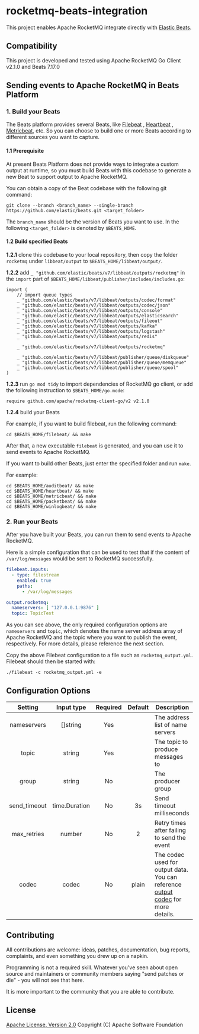 # rocketmq-beats-integration

This project enables Apache RocketMQ integrate directly
with [Elastic Beats](https://www.elastic.co/guide/en/beats/libbeat/current/index.html).

## Compatibility

This project is developed and tested using Apache RocketMQ Go Client v2.1.0 and Beats 7.17.0

## Sending events to Apache RocketMQ in Beats Platform

### 1. Build your Beats

The Beats platform provides several Beats, like [Filebeat](https://www.elastic.co/products/beats/filebeat)
, [Heartbeat](https://www.elastic.co/products/beats/heartbeat)
, [Metricbeat](https://www.elastic.co/products/beats/metricbeat), etc. So you can choose to build one or more Beats
according to different sources you want to capture.

#### 1.1 Prerequisite

At present Beats Platform does not provide ways to integrate a custom output at runtime, so you must build Beats with
this codebase to generate a new Beat to support output to Apache RocketMQ.

You can obtain a copy of the Beat codebase with the following git command:

```shell
git clone --branch <branch_name> --single-branch https://github.com/elastic/beats.git <target_folder>
```

The `branch_name` should be the version of Beats you want to use. In the following `<target_folder>` is
denoted by `$BEATS_HOME`.

#### 1.2 Build specified Beats

**1.2.1** clone this codebase to your local repository, then copy the folder `rocketmq` under `libbeat/output`
to `$BEATS_HOME/libbeat/output/`.

**1.2.2** add `_ "github.com/elastic/beats/v7/libbeat/outputs/rocketmq"` in the `import` part
of `$BEATS_HOME/libbeat/publisher/includes/includes.go`:

```golang
import (
	// import queue types
	_ "github.com/elastic/beats/v7/libbeat/outputs/codec/format"
	_ "github.com/elastic/beats/v7/libbeat/outputs/codec/json"
	_ "github.com/elastic/beats/v7/libbeat/outputs/console"
	_ "github.com/elastic/beats/v7/libbeat/outputs/elasticsearch"
	_ "github.com/elastic/beats/v7/libbeat/outputs/fileout"
	_ "github.com/elastic/beats/v7/libbeat/outputs/kafka"
	_ "github.com/elastic/beats/v7/libbeat/outputs/logstash"
	_ "github.com/elastic/beats/v7/libbeat/outputs/redis"
	
	_ "github.com/elastic/beats/v7/libbeat/outputs/rocketmq"
	
	_ "github.com/elastic/beats/v7/libbeat/publisher/queue/diskqueue"
	_ "github.com/elastic/beats/v7/libbeat/publisher/queue/memqueue"
	_ "github.com/elastic/beats/v7/libbeat/publisher/queue/spool"
)
```

**1.2.3** run `go mod tidy` to import dependencies of RocketMQ go client, or add the following instruction
to `$BEATS_HOME/go.mode`:

```golang
require github.com/apache/rocketmq-client-go/v2 v2.1.0
```

**1.2.4** build your Beats

For example, if you want to build filebeat, run the following command:

```shell
cd $BEATS_HOME/filebeat/ && make
```

After that, a new executable `filebeat` is generated, and you can use it to send events to Apache RocketMQ.

If you want to build other Beats, just enter the specified folder and run `make`.

For example:

```shell
cd $BEATS_HOME/auditbeat/ && make
cd $BEATS_HOME/heartbeat/ && make
cd $BEATS_HOME/metricbeat/ && make
cd $BEATS_HOME/packetbeat/ && make
cd $BEATS_HOME/winlogbeat/ && make
```

### 2. Run your Beats

After you have built your Beats, you can run them to send events to Apache RocketMQ.

Here is a simple configuration that can be used to test that if the content of `/var/log/messages` would be sent to
RocketMQ successfully.

```yaml
filebeat.inputs:
  - type: filestream
    enabled: true
    paths:
      - /var/log/messages

output.rocketmq:
  nameservers: [ "127.0.0.1:9876" ]
  topic: TopicTest

```

As you can see above, the only required configuration options are `nameservers` and `topic`, which denotes the name
server address array of Apache RocketMQ and the topic where you want to publish the event, respectively. For more
details, please reference the next section.

Copy the above Filebeat configuration to a file such as `rocketmq_output.yml`. Filebeat should then be started with:

```shell
./filebeat -c rocketmq_output.yml -e
```

## Configuration Options

|     Setting     |               Input type               | Required |                       Default                       | Description                                                                                                                                                       |
|:---------------:|:--------------------------------------:|:--------:|:---------------------------------------------------:|-------------------------------------------------------------------------------------------------------------------------------------------------------------------|
|  nameservers   |                 []string                 |   Yes    |                                                     | The address list of name servers                                                                                                                                        |
|      topic      |                 string                 |   Yes    |                                                     | The topic to produce messages to                                                                                                                                  |
|      group      |                 string                 |    No    |                                      | The producer group                                                                                                                                                |
| send_timeout |                 time.Duration                 |    No    |                        3s                         | Send timeout milliseconds                                                                                                                                         |
|     max_retries     |                 number                 |    No    | 2 | Retry times after failing to send the event                                                                                                                       |
|      codec      |                 codec                  |    No    |                        plain                        | The codec used for output data. You can reference [output codec](https://www.elastic.co/guide/en/beats/filebeat/current/configuration-output-codec.html) for more details. |

## Contributing

All contributions are welcome: ideas, patches, documentation, bug reports, complaints, and even something you drew up on
a napkin.

Programming is not a required skill. Whatever you've seen about open source and maintainers or community members
saying "send patches or die" - you will not see that here.

It is more important to the community that you are able to contribute.

## License

[Apache License, Version 2.0](http://www.apache.org/licenses/LICENSE-2.0.html) Copyright (C) Apache Software Foundation